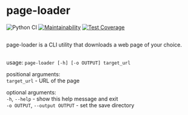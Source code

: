 # page-loader
![Python CI](https://github.com/sharknoise/page-loader/workflows/Python%20CI/badge.svg?branch=master)
[![Maintainability](https://api.codeclimate.com/v1/badges/b6fc7f8c1836d253884f/maintainability)](https://codeclimate.com/github/sharknoise/page-loader/maintainability)
[![Test Coverage](https://api.codeclimate.com/v1/badges/b6fc7f8c1836d253884f/test_coverage)](https://codeclimate.com/github/sharknoise/page-loader/test_coverage)
##
page-loader is a CLI utility that downloads a web page of your choice.
##
usage: `page-loader [-h] [-o OUTPUT] target_url`  
  
positional arguments:  
  `target_url` - URL of the page  
  
optional arguments:  
  `-h`, `--help` - show this help message and exit  
  `-o OUTPUT`, `--output OUTPUT` - set the save directory  